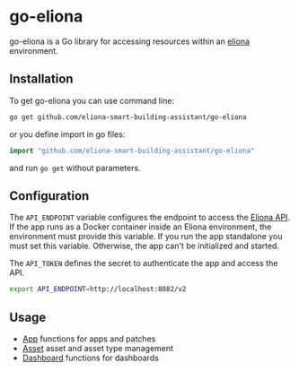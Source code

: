 # go-eliona #

go-eliona is a Go library for accessing resources within an [eliona](https://www.eliona.io/) environment.

## Installation ##

To get go-eliona you can use command line:

```bash
go get github.com/eliona-smart-building-assistant/go-eliona
```

or you define import in go files:

```go
import "github.com/eliona-smart-building-assistant/go-eliona"
```

and run `go get` without parameters.

## Configuration

The `API_ENDPOINT` variable configures the endpoint to access the [Eliona API](https://github.com/eliona-smart-building-assistant/eliona-api). If the app runs as a Docker container inside an Eliona environment, the environment must provide this variable. If you run the app standalone you must set this variable. Otherwise, the app can't be initialized and started.

The `API_TOKEN` defines the secret to authenticate the app and access the API.

```bash
export API_ENDPOINT=http://localhost:8082/v2
```

## Usage ##
 
- [App](app) functions for apps and patches
- [Asset](asset) asset and asset type management 
- [Dashboard](dashboard) functions for dashboards